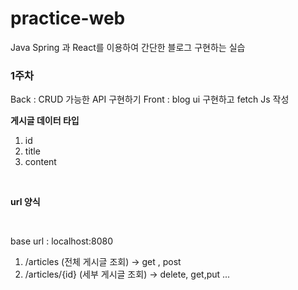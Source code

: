 # practice-web
Java Spring 과 React를 이용하여 간단한 블로그 구현하는 실습 

### 1주차
Back : CRUD 가능한 API 구현하기
Front : blog ui 구현하고 fetch Js 작성

**게시글 데이터 타입**
1. id
2. title
3. content
   
<br>

**url 양식**

<br>

base url : localhost:8080
1. /articles (전체 게시글 조회) -> get , post
2. /articles/{id} (세부 게시글 조회) -> delete, get,put ...
 

